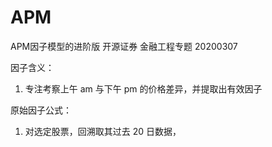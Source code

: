 # APM 

APM因子模型的进阶版 开源证券 金融工程专题 20200307

因子含义：
1. 专注考察上午 am 与下午 pm 的价格差异，并提取出有效因子

原始因子公式：
1. 对选定股票，回溯取其过去 20 日数据， 
